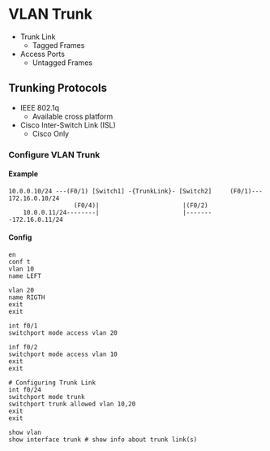 # VLAN Trunk
* Trunk Link
  * Tagged Frames
* Access Ports
  * Untagged Frames

## Trunking Protocols
* IEEE 802.1q
  * Available cross platform
* Cisco Inter-Switch Link (ISL)
  * Cisco Only


### Configure VLAN Trunk
#### Example
```
10.0.0.10/24 ---(F0/1) [Switch1] -{TrunkLink}- [Switch2]     (F0/1)--- 172.16.0.10/24
                  (F0/4)|                       |(F0/2)
    10.0.0.11/24--------|                       |--------172.16.0.11/24
```

#### Config

```
en
conf t
vlan 10
name LEFT

vlan 20
name RIGTH
exit
exit

int f0/1
switchport mode access vlan 20

inf f0/2
switchport mode access vlan 10
exit
exit

# Configuring Trunk Link
int f0/24
switchport mode trunk
switchport trunk allowed vlan 10,20
exit
exit

show vlan
show interface trunk # show info about trunk link(s)
```


